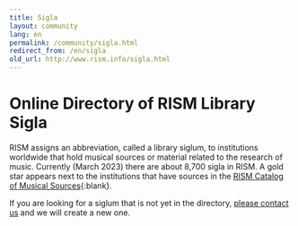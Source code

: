 ```yaml
---
title: Sigla
layout: community
lang: en
permalink: /community/sigla.html
redirect_from: /en/sigla
old_url: http://www.rism.info/sigla.html
---
```


# Online Directory of RISM Library Sigla

RISM assigns an abbreviation, called a library siglum, to institutions worldwide that hold musical sources or material related to the research of music. Currently (March 2023) there are about 8,700 sigla in RISM. A gold star appears next to the institutions that have sources in the [RISM Catalog of Musical Sources](https://opac.rism.info/index.php?id=4){:blank}.

If you are looking for a siglum that is not yet in the directory, [please contact us](mailto:contact@rism.info) and we will create a new one. 


<script type="text/javascript" src=" /javascript/sigla.js"></script>
<div id="siglaCatalog" sruhost="https://muscat.rism.info" limit="20"> </div>
